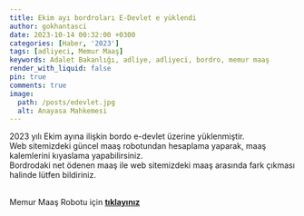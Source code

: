```yaml
---
title: Ekim ayı bordroları E-Devlet e yüklendi
author: gokhantasci
date: 2023-10-14 00:32:00 +0300
categories: [Haber, '2023']
tags: [adliyeci, Memur Maaş]
keywords: Adalet Bakanlığı, adliye, adliyeci, bordro, memur maaş
render_with_liquid: false
pin: true
comments: true
image:
  path: /posts/edevlet.jpg
  alt: Anayasa Mahkemesi
---
```


2023 yılı Ekim ayına ilişkin bordo e-devlet üzerine yüklenmiştir.
<br>Web sitemizdeki güncel maaş robotundan hesaplama yaparak, maaş kalemlerini kıyaslama yapabilirsiniz.
<br>Bordrodaki net ödenen maaş ile web sitemizdeki maaş arasında fark çıkması halinde lütfen bildiriniz.


<br>Memur Maaş Robotu için [**tıklayınız**](https://adliyeci.com.tr/maas/) 


